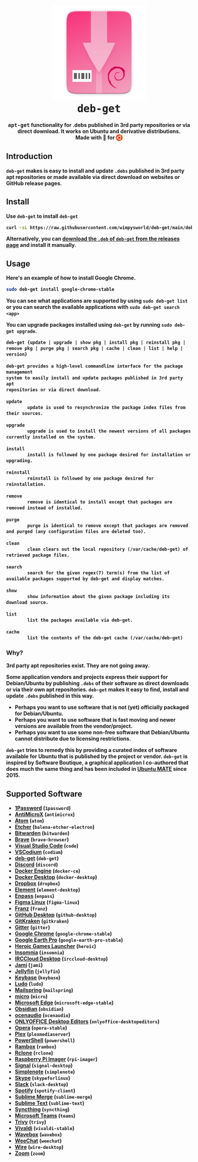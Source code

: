 <h1 align="center">
  <img src=".github/deb-get-logo.png" alt="deb-get">
  <br />
  <tt>deb-get</tt>
</h1>

<p align="center"><b><tt>apt-get</tt> functionality for .debs published in 3rd party repositories or via direct download.</i> It works on Ubuntu and derivative distributions.
<br />
Made with 💝 for <img src=".github/ubuntu.png" align="top" width="18" /></p>

## Introduction

`deb-get` makes is easy to install and update `.debs` published in 3rd party
apt repositories or made available via direct download on websites or GitHub
release pages.

## Install

Use `deb-get` to install `deb-get`

```bash
curl -sL https://raw.githubusercontent.com/wimpysworld/deb-get/main/deb-get | sudo -E bash -s install deb-get
```

Alternatively, you can [download the `.deb` of `deb-get` from the releases page](https://github.com/wimpysworld/deb-get/releases)
and install it manually.

## Usage

Here's an example of how to install Google Chrome.

```bash
sudo deb-get install google-chrome-stable
```

You can see what applications are supported by using `sudo deb-get list` or you
can search the available applications with `sudo deb-get search <app>`

You can upgrade packages installed using `deb-get` by running
`sudo deb-get upgrade`.

```
deb-get {update | upgrade | show pkg | install pkg | reinstall pkg |
remove pkg | purge pkg | search pkg | cache | clean | list | help | version}

deb-get provides a high-level commandline interface for the package management
system to easily install and update packages published in 3rd party apt
repositories or via direct download.

update
        update is used to resynchronize the package index files from their sources.

upgrade
        upgrade is used to install the newest versions of all packages currently installed on the system.

install
        install is followed by one package desired for installation or upgrading.

reinstall
        reinstall is followed by one package desired for reinstallation.

remove
        remove is identical to install except that packages are removed instead of installed.

purge
        purge is identical to remove except that packages are removed and purged (any configuration files are deleted too).

clean
        clean clears out the local repository (/var/cache/deb-get) of retrieved package files.

search
        search for the given regex(7) term(s) from the list of available packages supported by deb-get and display matches.

show
        show information about the given package including its download source.

list
        list the packages available via deb-get.

cache
        list the contents of the deb-get cache (/var/cache/deb-get)
```

### Why?

3rd party apt repositories exist. They are not going away.

Some application vendors and projects express their support for Debian/Ubuntu
by publishing `.debs` of their software as direct downloads or via
their own apt repositories. `deb-get` makes it easy to find, install and update
`.debs` published in this way.

  - Perhaps you want to use software that is not (yet) officially packaged for Debian/Ubuntu.
  - Perhaps you want to use software that is fast moving and newer versions are available from the vendor/project.
  - Perhaps you want to use some non-free software that Debian/Ubuntu cannot distribute due to licensing restrictions.

`deb-get` tries to remedy this by providing a curated index of software
available for Ubuntu that is published by the project or vendor. `deb-get` is
inspired by Software Boutique, a graphical application I co-authored that does
much the same thing and has been included in [Ubuntu MATE](https://ubuntu-mate.org)
since 2015.

## Supported Software

- [1Password](https://1password.com/) (`1password`)
- [AntiMicroX](https://antimicrox.github.io/) (`antimicrox`)
- [Atom](https://atom.io/) (`atom`)
- [Etcher](https://www.balena.io/etcher/) (`balena-etcher-electron`)
- [Bitwarden](https://bitwarden.com/) (`bitwarden`)
- [Brave](https://brave.com/) (`brave-browser`)
- [Visual Studio Code](https://code.visualstudio.com/) (`code`)
- [VSCodium](https://vscodium.com/) (`codium`)
- [deb-get](https://github.com/wimpysworld/deb-get) (`deb-get`)
- [Discord](https://discord.com/) (`discord`)
- [Docker Engine](https://www.docker.com/) (`docker-ce`)
- [Docker Desktop](https://www.docker.com/products/docker-desktop/) (`docker-desktop`)
- [Dropbox](https://www.dropbox.com/) (`dropbox`)
- [Element](https://element.io/) (`element-desktop`)
- [Enpass](https://www.enpass.io/) (`enpass`)
- [Figma Linux](https://github.com/Figma-Linux/figma-linux) (`figma-linux`)
- [Franz](https://meetfranz.com/) (`franz`)
- [GitHub Desktop](https://desktop.github.com/) (`github-desktop`)
- [GitKraken](https://www.gitkraken.com/invite/ieih1QR3) (`gitkraken`)
- [Gitter](https://gitter.im/) (`gitter`)
- [Google Chrome](https://www.google.com/chrome/) (`google-chrome-stable`)
- [Google Earth Pro](https://www.google.com/earth/versions/) (`google-earth-pro-stable`)
- [Heroic Games Launcher](https://heroicgameslauncher.com/) (`heroic`)
- [Insomnia](https://insomnia.rest/) (`insomnia`)
- [IRCCloud Desktop](https://www.irccloud.com/) (`irccloud-desktop`)
- [Jami](https://jami.net/) (`jami`)
- [Jellyfin](https://jellyfin.org/) (`jellyfin`)
- [Keybase](https://keybase.io/) (`keybase`)
- [Ludo](https://ludo.libretro.com/) (`ludo`)
- [Mailspring](https://getmailspring.com/) (`mailspring`)
- [micro](https://micro-editor.github.io/) (`micro`)
- [Microsoft Edge](https://www.microsoft.com/edge) (`microsoft-edge-stable`)
- [Obsidian](https://obsidian.md/) (`obsidian`)
- [ocenaudio](https://www.ocenaudio.com/) (`ocenaudio`)
- [ONLYOFFICE Desktop Editors](https://www.onlyoffice.com/en/desktop.aspx) (`onlyoffice-desktopeditors`)
- [Opera](https://www.opera.com/) (`opera-stable`)
- [Plex](https://www.plex.tv/) (`plexmediaserver`)
- [PowerShell](https://docs.microsoft.com/powershell/) (`powershell`)
- [Rambox](https://rambox.app/) (`rambox`)
- [Rclone](https://rclone.org/) (`rclone`)
- [Raspberry Pi Imager](https://github.com/raspberrypi/rpi-imager) (`rpi-imager`)
- [Signal](https://signal.org/) (`signal-desktop`)
- [Simplenote](https://simplenote.com/) (`simplenote`)
- [Skype](https://www.skype.com/) (`skypeforlinux`)
- [Slack](https://slack.com/) (`slack-desktop`)
- [Spotify](https://www.spotify.com/) (`spotify-client`)
- [Sublime Merge](https://www.sublimemerge.com/) (`sublime-merge`)
- [Sublime Text](https://www.sublimetext.com/) (`sublime-text`)
- [Syncthing](https://syncthing.net/) (`syncthing`)
- [Microsoft Teams](https://www.microsoft.com/microsoft-teams/group-chat-software) (`teams`)
- [Trivy](https://aquasecurity.github.io/trivy/) (`trivy`)
- [Vivaldi](https://vivaldi.com/) (`vivaldi-stable`)
- [Wavebox](https://wavebox.io/) (`wavebox`)
- [WeeChat](https://weechat.org/) (`weechat`)
- [Wire](https://wire.com/) (`wire-desktop`)
- [Zoom](https://zoom.us/) (`zoom`)
